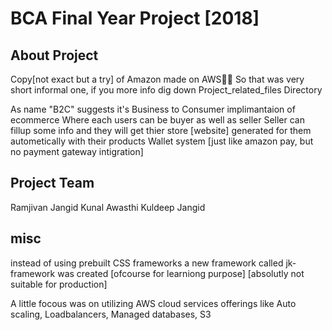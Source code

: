 # BCA Final Year Project [2018]

## About Project 
Copy[not exact but a try] of Amazon made on AWS🤞😂
So that was very short informal one, if you more info dig down Project_related_files Directory

As name "B2C" suggests it's Business to Consumer implimantaion of ecommerce 
Where each users can be buyer as well as seller
Seller can fillup some info and they will get thier store [website] generated for them autometically with their products
Wallet system [just like amazon pay, but no payment gateway intigration]

## Project Team 

Ramjivan Jangid
Kunal Awasthi
Kuldeep Jangid

## misc
instead of using prebuilt CSS frameworks a new framework called jk-framework was created [ofcourse for learniong purpose] [absolutly not suitable for production]

A little focous was on utilizing AWS cloud services offerings like Auto scaling, Loadbalancers, Managed databases, S3 



